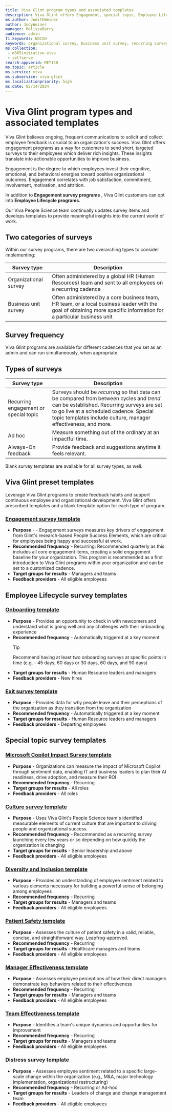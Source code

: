 ```yaml
---
title: Viva Glint program types and associated templates 
description: Viva Glint offers Engagement, special topic, Employee Lifecycle, and 360 feedback programs to surface insights and actions to improve businesses. 
ms.author: JudithWeiner
author: JudyWeiner
manager: MelissaBarry
audience: admin
f1.keywords: NOCSH
keywords: organizational survey, business unit survey, recurring survey, engagement survey, quarterly engagement, diversity, inclusion and belonging survey, culture survey, manager effectiveness survey, patient safety survey, team effectiveness survey, ad hoc surveys, always on feedback, employee lifecycle, lifecycle surveys, exit survey, onboarding survey, distress survey, survey frequency
ms.collection: 
 - m365initiative-viva
 - selfserve
search-appverid: MET150
ms.topic: article
ms.service: viva
ms.subservice: viva-glint
ms.localizationpriority: high
ms.date: 02/14/2024
---
```


# Viva Glint program types and associated templates

Viva Glint believes ongoing, frequent communications to solicit and collect employee feedback is crucial to an organization's success. Viva Glint offers engagement programs as a way for customers to send short, targeted surveys to their employees which deliver rich insights. These insights translate into actionable opportunities to improve business.

Engagement is the degree to which employees invest their cognitive, emotional, and behavioral energies toward positive organizational outcomes. Engagement correlates with job satisfaction, commitment, involvement, motivation, and attrition.

In addition to **Engagement survey programs** , Viva Glint customers can opt into **Employee Lifecycle programs.**

Our Viva People Science team continually updates survey items and develops templates to provide meaningful insights into the current world of work.

## Two categories of surveys 

Within our survey programs, there are two overarching types to consider implementing:

|Survey type|Description|
|-----------|-----------|
|Organizational survey| Often administered by a global HR (Human Resources) team and sent to all employees on a recurring cadence|
|Business unit survey|Often administered by a core business team, HR team, or a local business leader with the goal of obtaining more specific information for a particular business unit|

## Survey frequency 

Viva Glint programs are available for different cadences that you set as an admin and can run simultaneously, when appropriate.

## Types of surveys

|Survey type|Description|
|---------|---------|
|Recurring engagement or special topic|Surveys should be *recurring* so that data can be compared from between cycles and *trend* can be established. Recurring surveys are set to go live at a scheduled cadence. Special topic templates include culture, manager effectiveness, and more.|
|Ad hoc|Measure something out of the ordinary at an impactful time.
|Always-On feedback|Provide feedback and suggestions anytime it feels relevant. 

Blank survey templates are available for all survey types, as well.

## Viva Glint preset templates

Leverage Viva Glint programs to create feedback habits and support continuous employee and organizational development. Viva Glint offers prescribed templates and a blank template option for each type of program.

### [Engagement survey template](https://go.microsoft.com/fwlink/?linkid=2231005)

- **Purpose** -  - Engagement surveys measures key drivers of engagement from Glint's research-based People Success Elements, which are critical for employees being happy and successful at work.
- **Recommended frequency** - Recurring: Recommended quarterly as this includes all core engagement items, creating a solid engagement baseline for your organization. This program is recommended as a first introduction to Viva Glint programs within your organization and can be set to a customized cadence.
- **Target groups for results** - Managers and teams
- **Feedback providers** - All eligible employees

## Employee Lifecycle survey templates

### [Onboarding template](https://go.microsoft.com/fwlink/?linkid=2231203)

- **Purpose** - Provides an opportunity to check in with newcomers and understand what is going well and any challenges with their onboarding experience
- **Recommended frequency** - Automatically triggered at a key moment
   > [!TIP]
   > Recommend having at least two onboarding surveys at specific points in time (e.g. - 45 days, 60 days or 30 days, 60 days, and 90 days)
- **Target groups for results** - Human Resource leaders and managers
- **Feedback providers** - New hires

### [Exit survey template](https://go.microsoft.com/fwlink/?linkid=2231203)

- **Purpose** - Provides data for why people leave and their perceptions of the organization as they transition from the organization
- **Recommended frequency** - Automatically triggered at a key moment
- **Target groups for results** - Human Resource leaders and managers 
- **Feedback providers** - Departing employees

## Special topic survey templates

### [Microsoft Copilot Impact Survey template](https://go.microsoft.com/fwlink/?linkid=2261039)

- **Purpose** - Organizations can measure the impact of Microsoft Copilot through sentiment data, enabling IT and business leaders to plan their AI readiness, drive adoption, and measure their ROI
- **Recommended frequency** - Recurring
- **Target groups for results** - All roles
- **Feedback providers** - All roles

### [Culture survey template](https://go.microsoft.com/fwlink/?linkid=2264200)

- **Purpose** - Uses Viva Glint's People Science team's identified measurable elements of current culture that are important to driving people and organizational success.
- **Recommended frequency** - Recommended as a recurring survey launching every few years or so depending on how quickly the organization is changing
- **Target groups for results** - Senior leadership and above
- **Feedback providers** - All eligible employees

### [Diversity and Inclusion template](/viva/glint/setup/diversity-inclusion)

- **Purpose** - Provides an understanding of employee sentiment related to various elements necessary for building a powerful sense of belonging among employees
- **Recommended frequency** - Recurring
- **Target groups for results** - Managers and teams
- **Feedback providers** - All eligible employees

### [Patient Safety template](/viva/glint/setup/patient-safety-survey)

- **Purpose** - Assesses the culture of patient safety in a valid, reliable, concise, and straightforward way. Leapfrog-approved.
- **Recommended frequency** - Recurring
- **Target groups for results** - Healthcare managers and teams
- **Feedback providers** - All eligible employees

### [Manager Effectiveness template](https://go.microsoft.com/fwlink/?linkid=2231106)

- **Purpose** - Assesses employee perceptions of how their direct managers demonstrate key behaviors related to their effectiveness
- **Recommended frequency** - Recurring
- **Target groups for results** - Managers and teams
- **Feedback providers** - All eligible employees

### [Team Effectiveness template](https://go.microsoft.com/fwlink/?linkid=2231201)

- **Purpose** - Identifies a team's unique dynamics and opportunities for improvement
- **Recommended frequency** - Recurring
- **Target groups for results** - Managers and teams
- **Feedback providers** - All eligible employees

### Distress survey template

- **Purpose** - Assesses employee sentiment related to a specific large-scale change within the organization (e.g., M&A, major technology implementation, organizational restructuring)
- **Recommended frequency** - Recurring or Ad-hoc
- **Target groups for results** - Leaders of change and change management team
- **Feedback providers** - All eligible employees
